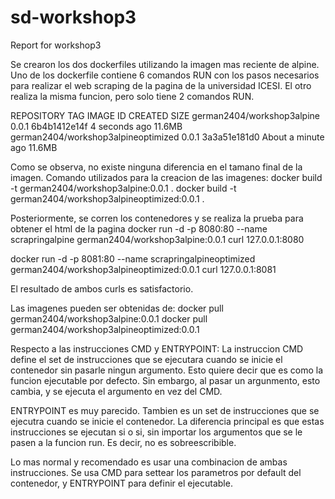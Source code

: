 # sd-workshop3
Report for workshop3

Se crearon los dos dockerfiles utilizando la imagen mas reciente de alpine.
Uno de los dockerfile contiene 6 comandos RUN con los pasos necesarios para realizar el web scraping de la pagina de la universidad ICESI.
El otro realiza la misma funcion, pero solo tiene 2 comandos RUN.

REPOSITORY                            TAG                 IMAGE ID            CREATED              SIZE
german2404/workshop3alpine            0.0.1               6b4b1412e14f        4 seconds ago        11.6MB
german2404/workshop3alpineoptimized   0.0.1               3a3a51e181d0        About a minute ago   11.6MB

Como se observa, no existe ninguna diferencia en el tamano final de la imagen.
Comando utilizados para la creacion de las imagenes:
docker build -t german2404/workshop3alpine:0.0.1 .
docker build -t german2404/workshop3alpineoptimized:0.0.1 .

Posteriormente, se corren los contenedores y se realiza la prueba para obtener el html de la pagina
docker run -d -p 8080:80 --name scrapringalpine german2404/workshop3alpine:0.0.1
curl 127.0.0.1:8080

docker run -d -p 8081:80 --name scrapringalpineoptimized german2404/workshop3alpineoptimized:0.0.1
curl 127.0.0.1:8081

El resultado de ambos curls es satisfactorio.

Las imagenes pueden ser obtenidas de:
docker pull german2404/workshop3alpine:0.0.1
docker pull german2404/workshop3alpineoptimized:0.0.1

Respecto a las instrucciones CMD y ENTRYPOINT:
La instruccion CMD define el set de instrucciones que se ejecutara cuando se inicie el contenedor sin pasarle ningun argumento. Esto quiere decir que es como la funcion ejecutable por defecto. Sin embargo, al pasar un argunmento, esto cambia, y se ejecuta el argumento en vez del CMD.

ENTRYPOINT es muy parecido. Tambien es un set de instrucciones que se ejecutra cuando se inicie el contenedor. La diferencia principal es que estas instrucciones se ejecutan si o si, sin importar los argumentos que se le pasen a la funcion run. Es decir, no es sobreescribible.

Lo mas normal y recomendado es usar una combinacion de ambas instrucciones. Se usa CMD para settear los parametros por default del contenedor, y ENTRYPOINT para definir el ejecutable.



